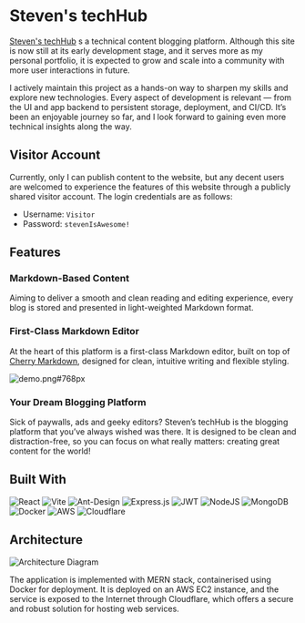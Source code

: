 # Steven's techHub

[Steven's techHub](https://techhub.stevendb.xyz) s a technical content blogging platform. Although this site is now
still at its early development stage, and it serves more as my personal portfolio, it is expected to grow and scale into
a community with more user interactions in future.

I actively maintain this project as a hands-on way to sharpen my skills and explore new technologies. Every aspect of
development is relevant — from the UI and app backend to persistent storage, deployment, and CI/CD. It’s been an
enjoyable journey so far, and I look forward to gaining even more technical insights along the way.

## Visitor Account

Currently, only I can publish content to the website, but any decent users are welcomed to experience the features of
this website through a publicly shared visitor account. The login credentials are as follows:

- Username: `Visitor`
- Password: `stevenIsAwesome!`

## Features

### Markdown-Based Content

Aiming to deliver a smooth and clean reading and editing experience, every blog is stored and presented in
light-weighted Markdown format.

### First-Class Markdown Editor

At the heart of this platform is a first-class Markdown editor, built on top
of [Cherry Markdown](https://github.com/Tencent/cherry-markdown), designed for clean, intuitive writing and flexible
styling.

![demo.png#768px](https://techhub-site-content.stevendb.xyz/markdown-editor-demo.png)

### Your Dream Blogging Platform

Sick of paywalls, ads and geeky editors? Steven’s techHub is the blogging platform that you’ve always wished was there.
It is designed to be clean and distraction-free, so you can focus on what really matters: creating great content for the
world!

## Built With

![React](https://img.shields.io/badge/react-%2320232a.svg?style=for-the-badge&logo=react&logoColor=%2361DAFB)
![Vite](https://img.shields.io/badge/vite-%23646CFF.svg?style=for-the-badge&logo=vite&logoColor=white)
![Ant-Design](https://img.shields.io/badge/-AntDesign-%230170FE?style=for-the-badge&logo=ant-design&logoColor=white)
![Express.js](https://img.shields.io/badge/express.js-%23404d59.svg?style=for-the-badge&logo=express&logoColor=%2361DAFB)
![JWT](https://img.shields.io/badge/JWT-black?style=for-the-badge&logo=JSON%20web%20tokens)
![NodeJS](https://img.shields.io/badge/node.js-6DA55F?style=for-the-badge&logo=node.js&logoColor=white)
![MongoDB](https://img.shields.io/badge/MongoDB-%234ea94b.svg?style=for-the-badge&logo=mongodb&logoColor=white)
![Docker](https://img.shields.io/badge/docker-%230db7ed.svg?style=for-the-badge&logo=docker&logoColor=white)
![AWS](https://img.shields.io/badge/AWS-%23FF9900.svg?style=for-the-badge&logo=amazon-aws&logoColor=white)
![Cloudflare](https://img.shields.io/badge/Cloudflare-F38020?style=for-the-badge&logo=Cloudflare&logoColor=white)

## Architecture

![Architecture Diagram](https://imgur.com/QU653tw.png)

The application is implemented with MERN stack, containerised using Docker for deployment. It is deployed on an AWS EC2
instance, and the service is exposed to the Internet through Cloudflare, which offers a secure and robust solution for
hosting web services.
